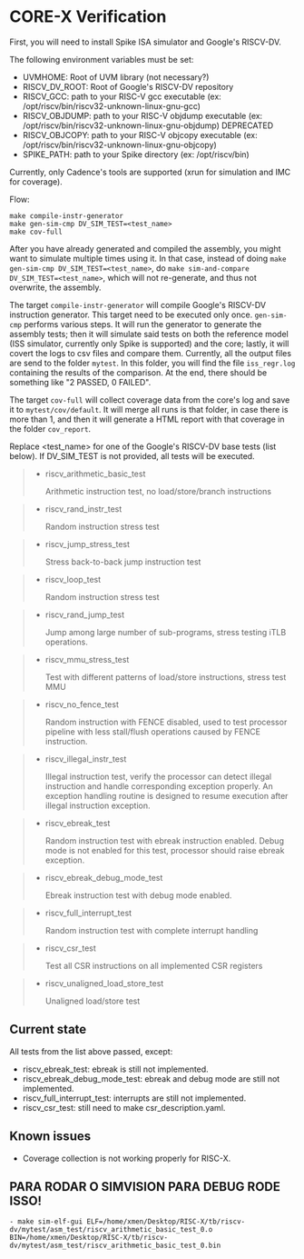 # CORE-X Verification

First, you will need to install Spike ISA simulator and Google's RISCV-DV.

The following environment variables must be set:

- UVMHOME: Root of UVM library (not necessary?)
- RISCV_DV_ROOT: Root of Google's RISCV-DV repository
- RISCV_GCC: path to your RISC-V gcc executable (ex: /opt/riscv/bin/riscv32-unknown-linux-gnu-gcc)
- RISCV_OBJDUMP: path to your RISC-V objdump executable (ex: /opt/riscv/bin/riscv32-unknown-linux-gnu-objdump) DEPRECATED
- RISCV_OBJCOPY: path to your RISC-V objcopy executable (ex: /opt/riscv/bin/riscv32-unknown-linux-gnu-objcopy)
- SPIKE_PATH: path to your Spike directory (ex: /opt/riscv/bin)

Currently, only Cadence's tools are supported (xrun for simulation and IMC for coverage).

Flow:
```Shell
make compile-instr-generator
make gen-sim-cmp DV_SIM_TEST=<test_name>
make cov-full
```

After you have already generated and compiled the assembly, you might want to simulate multiple times using it. In that case, instead of doing `make gen-sim-cmp DV_SIM_TEST=<test_name>`, do `make sim-and-compare DV_SIM_TEST=<test_name>`, which will not re-generate, and thus not overwrite, the assembly.

The target `compile-instr-generator` will compile Google's RISCV-DV instruction generator. This target need to be executed only once. `gen-sim-cmp` performs various steps. It will run the generator to generate the assembly tests; then it will simulate said tests on both the reference model (ISS simulator, currently only Spike is supported) and the core; lastly, it will covert the logs to csv files and compare them. Currently, all the output files are send to the folder `mytest`. In this folder, you will find the file `iss_regr.log` containing the results of the comparison. At the end, there should be something like "2 PASSED, 0 FAILED".

The target `cov-full` will collect coverage data from the core's log and save it to `mytest/cov/default`. It will merge all runs is that folder, in case there is more than 1, and then it will generate a HTML report with that coverage in the folder `cov_report`.

Replace <test_name> for one of the Google's RISCV-DV base tests (list below). If DV_SIM_TEST is not provided, all tests will be executed.

>- riscv_arithmetic_basic_test
>
>   Arithmetic instruction test, no load/store/branch instructions

>- riscv_rand_instr_test
>
>   Random instruction stress test

>- riscv_jump_stress_test
>
>   Stress back-to-back jump instruction test

>- riscv_loop_test
>
>   Random instruction stress test

>- riscv_rand_jump_test
>
>   Jump among large number of sub-programs, stress testing iTLB operations.

>- riscv_mmu_stress_test
>
>   Test with different patterns of load/store instructions, stress test MMU

>- riscv_no_fence_test
>
>   Random instruction with FENCE disabled, used to test processor pipeline with less stall/flush operations caused by FENCE instruction.

>- riscv_illegal_instr_test
>
>   Illegal instruction test, verify the processor can detect illegal instruction and handle corresponding exception properly. An exception handling routine is designed to resume execution after illegal instruction exception.

>- riscv_ebreak_test
>
>   Random instruction test with ebreak instruction enabled. Debug mode is not enabled for this test, processor should raise ebreak exception.

>- riscv_ebreak_debug_mode_test
>
>   Ebreak instruction test with debug mode enabled.

>- riscv_full_interrupt_test
>
>   Random instruction test with complete interrupt handling

>- riscv_csr_test
>
>   Test all CSR instructions on all implemented CSR registers

>- riscv_unaligned_load_store_test
>
>   Unaligned load/store test

## Current state

All tests from the list above passed, except:

- riscv_ebreak_test: ebreak is still not implemented.
- riscv_ebreak_debug_mode_test: ebreak and debug mode are still not implemented.
- riscv_full_interrupt_test: interrupts are still not implemented.
- riscv_csr_test: still need to make csr_description.yaml.

## Known issues

- Coverage collection is not working properly for RISC-X.


## PARA RODAR O SIMVISION PARA DEBUG RODE ISSO!
```
- make sim-elf-gui ELF=/home/xmen/Desktop/RISC-X/tb/riscv-dv/mytest/asm_test/riscv_arithmetic_basic_test_0.o BIN=/home/xmen/Desktop/RISC-X/tb/riscv-dv/mytest/asm_test/riscv_arithmetic_basic_test_0.bin 
```